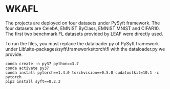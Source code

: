 # WKAFL
The projects are deployed on four datasets under PySyft framework. The four datasets are CelebA, EMNIST ByClass, EMNIST MNIST and CIFAR10. The first two benchmark FL datasets provided by LEAF were directly used. 

To run the files, you must replace the dataloader.py of PySyft framework under Lib\site-packages\syft\frameworks\torch\fl with the dataloader.py we provide.

```
conda create -n py37 python==3.7
conda activate py37
conda install pytorch==1.4.0 torchvision==0.5.0 cudatoolkit=10.1 -c pytorch
pip3 install syft==0.2.3
```